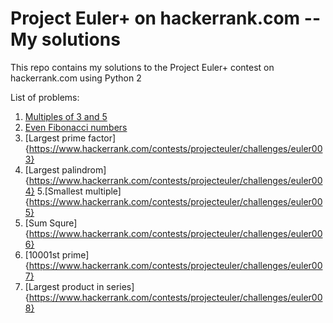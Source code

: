 # Project Euler+ on hackerrank.com -- My solutions

This repo contains my solutions to the Project Euler+ contest on hackerrank.com using Python 2

List of problems:

1. [Multiples of 3 and 5](https://www.hackerrank.com/contests/projecteuler/challenges/euler001)
2. [Even Fibonacci numbers](https://www.hackerrank.com/contests/projecteuler/challenges/euler002)
3. [Largest prime factor]{https://www.hackerrank.com/contests/projecteuler/challenges/euler003}
4. [Largest palindrom]{https://www.hackerrank.com/contests/projecteuler/challenges/euler004}
5.[Smallest multiple]{https://www.hackerrank.com/contests/projecteuler/challenges/euler005}
6. [Sum Squre]{https://www.hackerrank.com/contests/projecteuler/challenges/euler006}
7. [10001st prime]{https://www.hackerrank.com/contests/projecteuler/challenges/euler007}
8. [Largest product in series]{https://www.hackerrank.com/contests/projecteuler/challenges/euler008}

